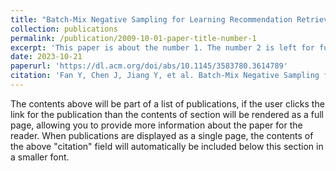 ```yaml
---
title: "Batch-Mix Negative Sampling for Learning Recommendation Retrievers"
collection: publications
permalink: /publication/2009-10-01-paper-title-number-1
excerpt: 'This paper is about the number 1. The number 2 is left for future work.'
date: 2023-10-21
paperurl: 'https://dl.acm.org/doi/abs/10.1145/3583780.3614789'
citation: 'Fan Y, Chen J, Jiang Y, et al. Batch-Mix Negative Sampling for Learning Recommendation Retrievers[C]//Proceedings of the 32nd ACM International Conference on Information and Knowledge Management. 2023: 494-503.'
---
```


The contents above will be part of a list of publications, if the user clicks the link for the publication than the contents of section will be rendered as a full page, allowing you to provide more information about the paper for the reader. When publications are displayed as a single page, the contents of the above "citation" field will automatically be included below this section in a smaller font.
